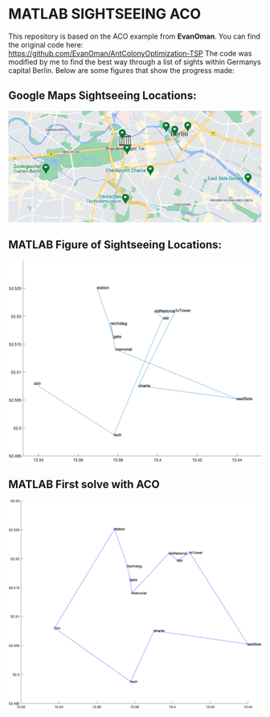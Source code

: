 # MATLAB SIGHTSEEING ACO

This repository is based on the ACO example from **EvanOman**. You can find the original code here: https://github.com/EvanOman/AntColonyOptimization-TSP 
The code was modified by me to find the best way through a list of sights within Germanys capital Berlin.
Below are some figures that show the progress made:

## Google Maps Sightseeing Locations:

![Google Maps Sightseeing locations in Berlin](https://github.com/JOKeRiino/MatlabACO/blob/master/mapFig.png?raw=true)

## MATLAB Figure of Sightseeing Locations:

![MATLAB Figure of Sightseeing Locations in Berlin](https://github.com/JOKeRiino/MatlabACO/blob/master/cityFig.png?raw=true)

## MATLAB First solve with ACO

![MATLAB First solve with ACO](https://github.com/JOKeRiino/MatlabACO/blob/master/sightsSolved.png?raw=true)
